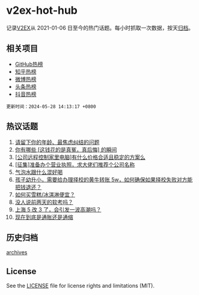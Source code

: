 # v2ex-hot-hub

 记录[V2EX](https://www.v2ex.com/)从 2021-01-06 日至今的热门话题。每小时抓取一次数据，按天[归档](archives)。
 
 ## 相关项目

- [GitHub热榜](https://github.com/lonnyzhang423/github-hot-hub)
- [知乎热榜](https://github.com/lonnyzhang423/zhihu-hot-hub)
- [微博热榜](https://github.com/lonnyzhang423/weibo-hot-hub)
- [头条热榜](https://github.com/lonnyzhang423/toutiao-hot-hub)
- [抖音热榜](https://github.com/lonnyzhang423/douyin-hot-hub)


 `更新时间：2024-05-28 14:13:17 +0800`

## 热议话题

1. [请留下你的年龄、最焦虑纠结的问题](https://www.v2ex.com/t/1044332)
1. [你有哪些 [这钱花的是真冤，真后悔] 的瞬间](https://www.v2ex.com/t/1044380)
1. [[公司远程控制家里电脑]有什么价格合适且稳定的方案么](https://www.v2ex.com/t/1044318)
1. [[征集]准备办个营业执照，求大佬们推荐个公司名称](https://www.v2ex.com/t/1044315)
1. [气泡水跟什么混好喝](https://www.v2ex.com/t/1044538)
1. [孩子幼升小，需要给办理择校的黄牛转账 5w，如何确保如果择校失败对方能把钱退还？](https://www.v2ex.com/t/1044575)
1. [如何买雪糕/冰淇淋便宜？](https://www.v2ex.com/t/1044337)
1. [没人说前两天的软考吗？](https://www.v2ex.com/t/1044376)
1. [上海 5 改 3 了，会引发一波高潮吗？](https://www.v2ex.com/t/1044437)
1. [现在到底是通胀还是通缩](https://www.v2ex.com/t/1044558)

## 历史归档

[archives](archives)

## License

See the [LICENSE](LICENSE) file for license rights and limitations (MIT).
